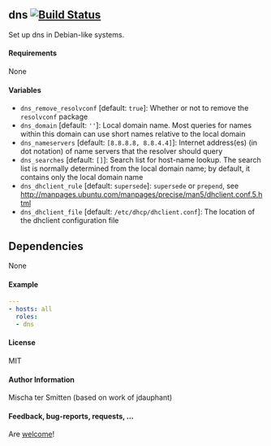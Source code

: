 ## dns [![Build Status](https://travis-ci.org/Oefenweb/ansible-dns.svg?branch=master)](https://travis-ci.org/Oefenweb/ansible-dns)

Set up dns in Debian-like systems.

#### Requirements

None

#### Variables

* `dns_remove_resolvconf` [default: `true`]: Whether or not to remove the `resolvconf` package
* `dns_domain` [default: `''`]: Local domain name. Most queries for names within this domain can use short names relative to the local domain
* `dns_nameservers` [default: `[8.8.8.8, 8.8.4.4]`]: Internet address(es) (in dot notation) of name servers that the resolver should query
* `dns_searches` [default: `[]`]: Search list for host-name lookup. The search list is normally determined from the local domain name; by default, it contains only the local domain name
* `dns_dhclient_rule` [default: `supersede`]: `supersede` or `prepend`, see http://manpages.ubuntu.com/manpages/precise/man5/dhclient.conf.5.html
* `dns_dhclient_file` [default: `/etc/dhcp/dhclient.conf`]: The location of the dhclient configuration file

## Dependencies

None

#### Example

```yaml
---
- hosts: all
  roles:
  - dns
```

#### License

MIT

#### Author Information

Mischa ter Smitten (based on work of jdauphant)

#### Feedback, bug-reports, requests, ...

Are [welcome](https://github.com/Oefenweb/ansible-dns/issues)!
